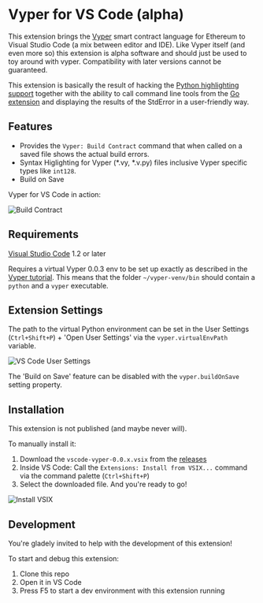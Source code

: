# Vyper for VS Code (alpha)

This extension brings the [Vyper](https://github.com/ethereum/vyper) smart contract language for Ethereum to Visual Studio Code (a mix between editor and IDE). Like Vyper itself (and even more so) this extension is alpha software and should just be used to toy around with vyper. Compatibility with later versions cannot be guaranteed. 

This extension is basically the result of hacking the [Python highlighting support](https://github.com/Microsoft/vscode/tree/master/extensions/python) together with the ability to call command line tools from the [Go extension](https://github.com/Microsoft/vscode-go) and displaying the results of the StdError in a user-friendly way.

## Features

* Provides the `Vyper: Build Contract` command that when called on a saved file shows the actual build errors.
* Syntax Higlighting for Vyper (*.vy, *.v.py) files inclusive Vyper specific types like `int128`.
* Build on Save

Vyper for VS Code in action:

![Build Contract](vscode-vyper.gif)

## Requirements

[Visual Studio Code](https://code.visualstudio.com/) 1.2 or later

Requires a virtual Vyper 0.0.3 env to be set up exactly as described in the [Vyper tutorial](https://vyper.readthedocs.io/en/latest/installing-vyper.html).
This means that the folder `~/vyper-venv/bin` should contain a `python` and a `vyper` executable.

## Extension Settings

The path to the virtual Python environment can be set in the User Settings (`Ctrl+Shift+P`) + 'Open User Settings' via the `vyper.virtualEnvPath` variable.

![VS Code User Settings](vscode-vyper-settings.png)

The 'Build on Save' feature can be disabled with the `vyper.buildOnSave` setting property.
## Installation

This extension is not published (and maybe never will).

To manually install it:

1. Download the `vscode-vyper-0.0.x.vsix` from the [releases](https://github.com/cleanunicorn/vscode-vyper/releases)
2. Inside VS Code: Call the `Extensions: Install from VSIX...` command via the command palette (`Ctrl+Shift+P`)
3. Select the downloaded file. And you're ready to go!

![Install VSIX](vscode-install-vsix.png)

## Development

You're gladely invited to help with the development of this extension!

To start and debug this extension:

1. Clone this repo
2. Open it in VS Code
3. Press F5 to start a dev environment with this extension running

